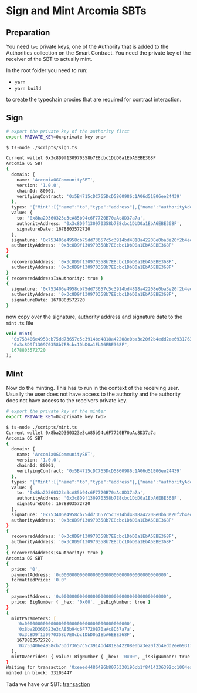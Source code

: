 # Sign and Mint Arcomia SBTs

## Preparation

You need `two` private keys, one of the Authority that is added to the Authorities collection on the Smart Contract.
You need the private key of the receiver of the SBT to actually mint.

In the root folder you need to run:

- `yarn`
- `yarn build`

to create the typechain proxies that are required for contract interaction.

## Sign

```zsh
# export the private key of the authority first
export PRIVATE_KEY=0x<private key one>

$ ts-node ./scripts/sign.ts

Current wallet 0x3c8D9f130970358b7E8cbc1DbD0a1EbA6EBE368F
Arcomia OG SBT
{
  domain: {
    name: 'ArcomiaOGCommunitySBT',
    version: '1.0.0',
    chainId: 80001,
    verifyingContract: '0x5B4715cDC765DcD5860986c1A06d51E06ee24439'
  },
  types: '{"Mint":[{"name":"to","type":"address"},{"name":"authorityAddress","type":"address"},{"name":"signatureDate","type":"uint256"}]}',
  value: {
    to: '0x8ba2D360323e3cA85b94c6F7720B70aAc8D37a7a',
    authorityAddress: '0x3c8D9f130970358b7E8cbc1DbD0a1EbA6EBE368F',
    signatureDate: 1678803572720
  },
  signature: '0x753406e4958cb75dd73657c5c3914bd4818a42208e0ba3e20f2b4edd2ee69317630d200ded180a8fb329aeb5929d2e8233517ab4c7a86e343b4c9832dc0b8d471c',
  authorityAddress: '0x3c8D9f130970358b7E8cbc1DbD0a1EbA6EBE368F'
}
{
  recoveredAddress: '0x3c8D9f130970358b7E8cbc1DbD0a1EbA6EBE368F',
  authorityAddress: '0x3c8D9f130970358b7E8cbc1DbD0a1EbA6EBE368F'
}
{ recoveredAddressIsAuthority: true }
{
  signature: '0x753406e4958cb75dd73657c5c3914bd4818a42208e0ba3e20f2b4edd2ee69317630d200ded180a8fb329aeb5929d2e8233517ab4c7a86e343b4c9832dc0b8d471c',
  authorityAddress: '0x3c8D9f130970358b7E8cbc1DbD0a1EbA6EBE368F',
  signatureDate: 1678803572720
}
```

now copy over the signature, authority address and signature date to the `mint.ts` file

```typescript
void mint(
  "0x753406e4958cb75dd73657c5c3914bd4818a42208e0ba3e20f2b4edd2ee69317630d200ded180a8fb329aeb5929d2e8233517ab4c7a86e343b4c9832dc0b8d471c",
  "0x3c8D9f130970358b7E8cbc1DbD0a1EbA6EBE368F",
  1678803572720
);
```

## Mint

Now do the minting. This has to run in the context of the receiving user. Usually the user does not have access to the authority and the authority does not have access to the receivers private key.

```zsh
# export the private key of the minter
export PRIVATE_KEY=0x<private key two>

$ ts-node ./scripts/mint.ts
Current wallet 0x8ba2D360323e3cA85b94c6F7720B70aAc8D37a7a
Arcomia OG SBT
{
  domain: {
    name: 'ArcomiaOGCommunitySBT',
    version: '1.0.0',
    chainId: 80001,
    verifyingContract: '0x5B4715cDC765DcD5860986c1A06d51E06ee24439'
  },
  types: '{"Mint":[{"name":"to","type":"address"},{"name":"authorityAddress","type":"address"},{"name":"signatureDate","type":"uint256"}]}',
  value: {
    to: '0x8ba2D360323e3cA85b94c6F7720B70aAc8D37a7a',
    authorityAddress: '0x3c8D9f130970358b7E8cbc1DbD0a1EbA6EBE368F',
    signatureDate: 1678803572720
  },
  signature: '0x753406e4958cb75dd73657c5c3914bd4818a42208e0ba3e20f2b4edd2ee69317630d200ded180a8fb329aeb5929d2e8233517ab4c7a86e343b4c9832dc0b8d471c',
  authorityAddress: '0x3c8D9f130970358b7E8cbc1DbD0a1EbA6EBE368F'
}
{
  recoveredAddress: '0x3c8D9f130970358b7E8cbc1DbD0a1EbA6EBE368F',
  authorityAddress: '0x3c8D9f130970358b7E8cbc1DbD0a1EbA6EBE368F'
}
{ recoveredAddressIsAuthority: true }
Arcomia OG SBT
{
  price: '0',
  paymentAddress: '0x0000000000000000000000000000000000000000',
  formattedPrice: '0.0'
}
{
  paymentAddress: '0x0000000000000000000000000000000000000000',
  price: BigNumber { _hex: '0x00', _isBigNumber: true }
}
{
  mintParameters: [
    '0x0000000000000000000000000000000000000000',
    '0x8ba2D360323e3cA85b94c6F7720B70aAc8D37a7a',
    '0x3c8D9f130970358b7E8cbc1DbD0a1EbA6EBE368F',
    1678803572720,
    '0x753406e4958cb75dd73657c5c3914bd4818a42208e0ba3e20f2b4edd2ee69317630d200ded180a8fb329aeb5929d2e8233517ab4c7a86e343b4c9832dc0b8d471c'
  ],
  mintOverrides: { value: BigNumber { _hex: '0x00', _isBigNumber: true } }
}
Waiting for transaction '0xeeed4486486b8075330196cb1f8414336392cc1004eab63ddf36da399277e2a8' to finalize!
minted in block: 33105447
```

Tada we have our SBT: [transaction](https://mumbai.polygonscan.com/tx/0xeeed4486486b8075330196cb1f8414336392cc1004eab63ddf36da399277e2a8)